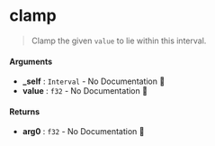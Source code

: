 # clamp

>  Clamp the given `value` to lie within this interval.

#### Arguments

- **\_self** : `Interval` \- No Documentation 🚧
- **value** : `f32` \- No Documentation 🚧

#### Returns

- **arg0** : `f32` \- No Documentation 🚧